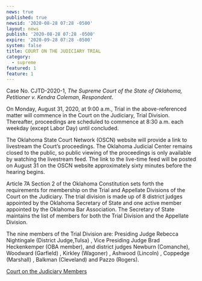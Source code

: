 ```yaml
---
news: true
published: true
newsid: '2020-08-28 07:28 -0500'
layout: news
publish: '2020-08-28 07:28 -0500'
expire: '2020-09-28 07:28 -0500'
system: false
title: COURT ON THE JUDICIARY TRIAL
category:
  - supreme
featured: 1
feature: 1
---
```

Case No. CJTD-2020-1, _The Supreme Court of the State of Oklahoma, Petitioner v. Kendra Coleman, Respondent_.

<!-- [The livestream for Thursday can be viewed on Youtube.](https://youtu.be/kKtmZ3hZBl0) -->


On Monday, August 31, 2020, at 9:00 a.m., Trial in the above-referenced matter will commence in the Court on the Judiciary, Trial Division.  Thereafter, proceedings are scheduled to commence at 8:30 a.m. each weekday (except Labor Day) until concluded.  
 
The Oklahoma State Court Network (OSCN) website will provide a link to livestream the Court’s proceedings.  The Oklahoma Judicial Center remains closed to the public, so  public viewing of the proceedings is only available by watching the livestream feed. The link to the live-time feed will be posted on August 31 on the OSCN website approximately sixty minutes before the hearing begins.

Article 7A Section 2 of the Oklahoma Constitution sets forth the requirements for membership on the Trial and Appellate Divisions of the Court on the Judiciary.  The trial division is made up of 8 district judges appointed by the Oklahoma Secretary of State and one active member appointed by the Oklahoma Bar Association.  The Secretary of State maintains the list of members for both the Trial Division and the Appellate Division.  

The nine members of the Trial Division are:  Presiding Judge Rebecca Nightingale (District Judge,Tulsa) , Vice Presiding Judge Brad Heckenkemper (OBA member), and district judges Newburn (Comanche), Woodward (Garfield) , Kirkley (Wagoner) , Ashwood (Lincoln) , Coppedge (Marshall) , Balkman (Cleveland)  and Pazzo (Rogers).

[Court on the Judiciary Members](https://www.oscn.net/Images/News/202008-COURTONTHEJUDICIARY.pdf)
